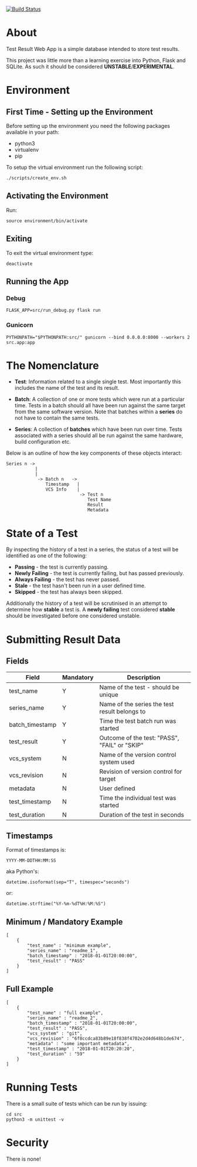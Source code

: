 [![Build Status](https://travis-ci.org/alanbarr/trapp.svg?branch=master)](https://travis-ci.org/alanbarr/trapp)

# About

Test Result Web App is a simple database intended to store test results.

This project was little more than a learning exercise into Python, Flask and
SQLite. As such it should be considered **UNSTABLE**/**EXPERIMENTAL**.

# Environment

## First Time - Setting up the Environment

Before setting up the environment you need the following packages available in
your path:

* python3
* virtualenv
* pip

To setup the virtual environment run the following script:

    ./scripts/create_env.sh

## Activating the Environment

Run:

    source environment/bin/activate

## Exiting

To exit the virtual environment type:

    deactivate

## Running the App

### Debug

    FLASK_APP=src/run_debug.py flask run

### Gunicorn

    PYTHONPATH="$PYTHONPATH:src/" gunicorn --bind 0.0.0.0:8000 --workers 2 src.app:app


# The Nomenclature

* **Test**: Information related to a single single test. Most importantly this
    includes the name of the test and its result. 

* **Batch**: A collection of one or more tests which were run at a particular
    time. Tests in a batch should all have been run against the same target from
    the same software version.
    Note that batches within a **series** do not have to contain the same tests.

* **Series**: A collection of **batches** which have been run over time. Tests
    associated with a series should all be run against the same hardware, build
    configuration etc. 

Below is an outline of how the key components of these objects interact:

    Series n ->
               |
               |
                -> Batch n   ->
                   Timestamp   |
                   VCS Info    |
                                -> Test n
                                   Test Name
                                   Result
                                   Metadata

# State of a Test
By inspecting the history of a test in a series, the status of a test will be
identified as one of the following:

- **Passing** - the test is currently passing.
- **Newly Failing** - the test is currently failing, but has passed previously.
- **Always Failing** - the test has never passed.
- **Stale** - the test hasn't been run in a user defined time.
- **Skipped** - the test has always been skipped.

Additionally the history of a test will be scrutinised in an attempt to
determine how **stable** a test is. 
A **newly failing** test considered **stable** should be investigated before one
considered unstable.

# Submitting Result Data

## Fields

| Field             | Mandatory | Description                                       |
|-------------------|-----------|---------------------------------------------------|
|test_name          | Y         | Name of the test - should be unique               |
|series_name        | Y         | Name of the series the test result belongs to     |
|batch_timestamp    | Y         | Time the test batch run was started               |
|test_result        | Y         | Outcome of the test: "PASS", "FAIL" or "SKIP"     |
|vcs_system         | N         | Name of the version control system used           |
|vcs_revision       | N         | Revision of version control for target            |
|metadata           | N         | User defined                                      |
|test_timestamp     | N         | Time the individual test was started              |
|test_duration      | N         | Duration of the test in seconds                   |

## Timestamps

Format of timestamps is: 

    YYYY-MM-DDTHH:MM:SS 
    
aka Python's:

    datetime.isoformat(sep="T", timespec="seconds")

or:

    datetime.strftime("%Y-%m-%dT%H:%M:%S")


## Minimum / Mandatory Example
    [
        {
            "test_name" : "minimum example",
            "series_name" : "readme_1",
            "batch_timestamp" : "2018-01-01T20:00:00",
            "test_result" : "PASS"
        }
    ]

## Full Example

    [
        {
            "test_name" : "full example",
            "series_name" : "readme_2",
            "batch_timestamp" : "2018-01-01T20:00:00",
            "test_result" : "PASS",
            "vcs_system" : "git",
            "vcs_revision" : "6f8ccdca83b89e18f838f4702e2d4d648b1de674",
            "metadata" : "some important metadata",
            "test_timestamp" : "2018-01-01T20:20:20",
            "test_duration" : "59"
        }
    ]


# Running Tests

There is a small suite of tests which can be run by issuing:

    cd src
    python3 -m unittest -v


# Security

There is none!

